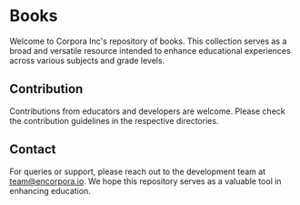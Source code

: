 # Books

Welcome to Corpora Inc's repository of books. This collection serves as a broad and versatile resource intended to enhance educational experiences across various subjects and grade levels. 

## Contribution

Contributions from educators and developers are welcome. Please check the contribution guidelines in the respective directories.

## Contact

For queries or support, please reach out to the development team at team@encorpora.io. We hope this repository serves as a valuable tool in enhancing education.
